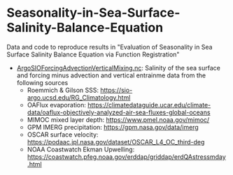 # Seasonality-in-Sea-Surface-Salinity-Balance-Equation
Data and code to reproduce results in "Evaluation of Seasonality in Sea Surface Salinity Balance Equation via Function Registration"

- [ArgoSIOForcingAdvectionVerticalMixing.nc]('ArgoSIOForcingAdvectionVerticalMixing.nc'): Salinity of the sea surface and forcing minus advection and vertical entrainme data from the following sources
    - Roemmich & Gilson SSS: https://sio-argo.ucsd.edu/RG_Climatology.html
    - OAFlux evaporation: https://climatedataguide.ucar.edu/climate-data/oaflux-objectively-analyzed-air-sea-fluxes-global-oceans
    - MIMOC mixed layer depth: https://www.pmel.noaa.gov/mimoc/
    - GPM IMERG precipitation: https://gpm.nasa.gov/data/imerg
    - OSCAR surface velocity: https://podaac.jpl.nasa.gov/dataset/OSCAR_L4_OC_third-deg
    - NOAA Coastwatch Ekman Upwelling: https://coastwatch.pfeg.noaa.gov/erddap/griddap/erdQAstressmday.html
